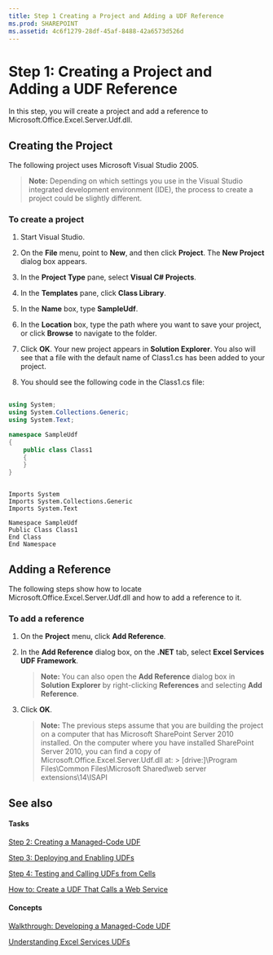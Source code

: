 ```yaml
---
title: Step 1 Creating a Project and Adding a UDF Reference
ms.prod: SHAREPOINT
ms.assetid: 4c6f1279-28df-45af-8488-42a6573d526d
---
```



# Step 1: Creating a Project and Adding a UDF Reference

In this step, you will create a project and add a reference to Microsoft.Office.Excel.Server.Udf.dll. 
  
    
    


## Creating the Project

The following project uses Microsoft Visual Studio 2005.
  
    
    

> **Note:**
> Depending on which settings you use in the Visual Studio integrated development environment (IDE), the process to create a project could be slightly different. 
  
    
    


### To create a project


1. Start Visual Studio.
    
  
2. On the **File** menu, point to **New**, and then click **Project**. The **New Project** dialog box appears.
    
  
3. In the **Project Type** pane, select **Visual C# Projects**.
    
  
4. In the **Templates** pane, click **Class Library**.
    
  
5. In the **Name** box, type **SampleUdf**.
    
  
6. In the **Location** box, type the path where you want to save your project, or click **Browse** to navigate to the folder.
    
  
7. Click **OK**. Your new project appears in **Solution Explorer**. You also will see that a file with the default name of Class1.cs has been added to your project.
    
  
8. You should see the following code in the Class1.cs file:
    
```cs
  
using System;
using System.Collections.Generic;
using System.Text;

namespace SampleUdf
{
    public class Class1
    {
    }
}
```


```VB.net
  
Imports System
Imports System.Collections.Generic
Imports System.Text

Namespace SampleUdf
Public Class Class1
End Class
End Namespace
```


## Adding a Reference

The following steps show how to locate Microsoft.Office.Excel.Server.Udf.dll and how to add a reference to it. 
  
    
    

### To add a reference


1. On the **Project** menu, click **Add Reference**.
    
  
2. In the **Add Reference** dialog box, on the **.NET** tab, select **Excel Services UDF Framework**.
    
    > **Note:**
      > You can also open the **Add Reference** dialog box in **Solution Explorer** by right-clicking **References** and selecting **Add Reference**. 
3. Click **OK**.
    
    > **Note:**
      > The previous steps assume that you are building the project on a computer that has Microsoft SharePoint Server 2010 installed. On the computer where you have installed SharePoint Server 2010, you can find a copy of Microsoft.Office.Excel.Server.Udf.dll at: > [drive:]\\Program Files\\Common Files\\Microsoft Shared\\web server extensions\\14\\ISAPI 

## See also


#### Tasks


  
    
    
 [Step 2: Creating a Managed-Code UDF](step-2-creating-a-managed-code-udf)
  
    
    
 [Step 3: Deploying and Enabling UDFs](step-3-deploying-and-enabling-udfs)
  
    
    
 [Step 4: Testing and Calling UDFs from Cells](step-4-testing-and-calling-udfs-from-cells)
  
    
    
 [How to: Create a UDF That Calls a Web Service](how-to-create-a-udf-that-calls-a-web-service)
#### Concepts


  
    
    
 [Walkthrough: Developing a Managed-Code UDF](walkthrough-developing-a-managed-code-udf)
  
    
    
 [Understanding Excel Services UDFs](understanding-excel-services-udfs)
